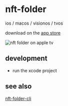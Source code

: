 # nft-folder

ios / macos / visionos / tvos

download on the [app store](https://folder.lil.org)

![nft folder on apple tv](https://github.com/user-attachments/assets/abe9fe36-fa9d-4a49-9567-c435d8da6c2a)

## development
* run the xcode project

## see also
[nft-folder-cli](https://github.com/sameoldlab/nft-folder-cli)
